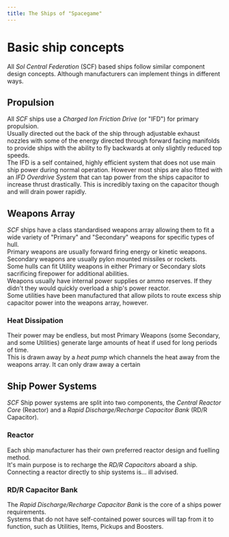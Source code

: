 ```yaml
---
title: The Ships of "Spacegame"
---
```

# Basic ship concepts
All *Sol Central Federation* (SCF) based ships follow similar component design concepts. Although manufacturers can implement things in different ways.

## Propulsion
All *SCF* ships use a *Charged Ion Friction Drive* (or "IFD") for primary propulsion.  
Usually directed out the back of the ship through adjustable exhaust nozzles with some of the energy directed through forward facing manifolds to provide ships with the ability to fly backwards at only slightly reduced top speeds.  
The IFD is a self contained, highly efficient system that does not use main ship power during normal operation.
However most ships are also fitted with an *IFD Overdrive System* that can tap power from the ships capacitor to increase thrust drastically. This is incredibly taxing on the capacitor though and will drain power rapidly.  

## Weapons Array
*SCF* ships have a class standardised weapons array allowing them to fit a wide variety of "Primary" and "Secondary" weapons for specific types of hull.  
Primary weapons are usually forward firing energy or kinetic weapons.  
Secondary weapons are usually pylon mounted missiles or rockets.  
Some hulls can fit Utility weapons in either Primary or Secondary slots sacrificing firepower for additional abilities.  
Weapons usually have internal power supplies or ammo reserves. If they didn't they would quickly overload a ship's power reactor.  
Some utilities have been manufactured that allow pilots to route excess ship capacitor power into the weapons array, however.
### Heat Dissipation
Their power may be endless, but most Primary Weapons (some Secondary, and some Utilities) generate large amounts of heat if used for long periods of time.  
This is drawn away by a *heat pump* which channels the heat away from the weapons array. It can only draw away a certain

## Ship Power Systems
*SCF* Ship power systems are split into two components, the *Central Reactor Core* (Reactor) and a *Rapid Discharge/Recharge Capacitor Bank* (RD/R Capacitor).
### Reactor
Each ship manufacturer has their own preferred reactor design and fuelling method.  
It's main purpose is to recharge the *RD/R Capacitors* aboard a ship.  
Connecting a reactor directly to ship systems is... ill advised.
### RD/R Capacitor Bank
The *Rapid Discharge/Recharge Capacitor Bank* is the core of a ships power requirements.  
Systems that do not have self-contained power sources will tap from it to function, such as Utilities, Items, Pickups and Boosters.
<!--stackedit_data:
eyJwcm9wZXJ0aWVzIjoiZXh0ZW5zaW9uczpcbiAgcHJlc2V0Oi
BnZm1cbiIsImhpc3RvcnkiOlstMTA5OTU2MjA0NCwtMTAzNDAy
NTkxN119
-->